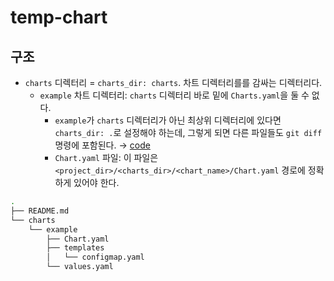 # temp-chart

## 구조

- `charts` 디렉터리 = `charts_dir: charts`. 차트 디렉터리를를 감싸는 디렉터리다. 
  - `example` 차트 디렉터리: `charts` 디렉터리 바로 밑에 `Charts.yaml`을 둘 수 없다.
    - `example`가 `charts` 디렉터리가 아닌 최상위 디렉터리에 있다면 `charts_dir: .`로 설정해야 하는데, 그렇게 되면 다른 파일들도 `git diff` 명령에 포함된다. → [code](https://github.com/helm/chart-releaser-action/blob/c3d308d0c55d41f25565d9db5534da82dd8b07d7/cr.sh#L226)
    - `Chart.yaml` 파일: 이 파일은 `<project_dir>/<charts_dir>/<chart_name>/Chart.yaml` 경로에 정확하게 있어야 한다.

``` bash
.
├── README.md
└── charts
    └── example
        ├── Chart.yaml
        ├── templates
        │   └── configmap.yaml
        └── values.yaml
```

